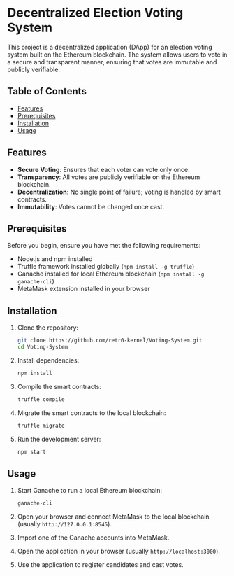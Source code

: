 # Decentralized Election Voting System

This project is a decentralized application (DApp) for an election voting system built on the Ethereum blockchain. The system allows users to vote in a secure and transparent manner, ensuring that votes are immutable and publicly verifiable.

## Table of Contents
- [Features](#features)
- [Prerequisites](#prerequisites)
- [Installation](#installation)
- [Usage](#usage)

## Features
- **Secure Voting**: Ensures that each voter can vote only once.
- **Transparency**: All votes are publicly verifiable on the Ethereum blockchain.
- **Decentralization**: No single point of failure; voting is handled by smart contracts.
- **Immutability**: Votes cannot be changed once cast.

## Prerequisites
Before you begin, ensure you have met the following requirements:
- Node.js and npm installed
- Truffle framework installed globally (`npm install -g truffle`)
- Ganache installed for local Ethereum blockchain (`npm install -g ganache-cli`)
- MetaMask extension installed in your browser

## Installation
1. Clone the repository:
    ```sh
    git clone https://github.com/retr0-kernel/Voting-System.git
    cd Voting-System
    ```

2. Install dependencies:
    ```sh
    npm install
    ```

3. Compile the smart contracts:
    ```sh
    truffle compile
    ```

4. Migrate the smart contracts to the local blockchain:
    ```sh
    truffle migrate
    ```

5. Run the development server:
    ```sh
    npm start
    ```

## Usage
1. Start Ganache to run a local Ethereum blockchain:
    ```sh
    ganache-cli
    ```

2. Open your browser and connect MetaMask to the local blockchain (usually `http://127.0.0.1:8545`).

3. Import one of the Ganache accounts into MetaMask.

4. Open the application in your browser (usually `http://localhost:3000`).

5. Use the application to register candidates and cast votes.

